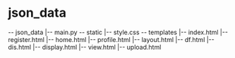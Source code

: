 # json_data

\-- json_data
    |-- main.py
    \-- static
        |-- style.css
    \-- templates
        |-- index.html
        |-- register.html
        |-- home.html
        |-- profile.html
        |-- layout.html
        |-- df.html
        |-- dis.html
        |-- display.html
        |-- view.html
        |-- upload.html
        
